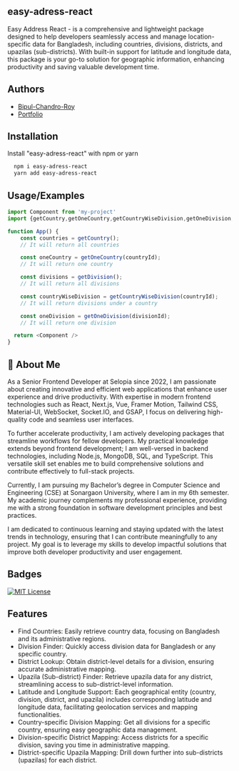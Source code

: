 ## easy-adress-react

Easy Address React - is a comprehensive and lightweight package designed to help developers seamlessly access and manage location-specific data for Bangladesh, including countries, divisions, districts, and upazilas (sub-districts). With built-in support for latitude and longitude data, this package is your go-to solution for geographic information, enhancing productivity and saving valuable development time.


## Authors

- [Bipul-Chandro-Roy](https://www.github.com/sbipul)
- [Portfolio](https://bipul-chandro-roy.netlify.app)

## Installation

Install "easy-adress-react" with npm or yarn

```bash
  npm i easy-adress-react
  yarn add easy-adress-react
```

## Usage/Examples

```javascript
import Component from 'my-project'
import {getCountry,getOneCountry,getCountryWiseDivision,getOneDivision,getDivision,getDistrict,getOneDistrict,getDivisionWiseDistrict,getUpazilla,getOneUpazilla,getDistrictWiseUpazilla} from 'easy-adress-react'

function App() {
    const countries = getCountry();
    // It will return all countries

    const oneCountry = getOneCountry(countryId);
    // It will return one country

    const divisions = getDivision();
    // It will return all divisions

    const countryWiseDivision = getCountryWiseDivision(countryId);
    // It will return divisions under a country

    const oneDivision = getOneDivision(divisionId);
    // It will return one division

  return <Component />
}
```


## 🚀 About Me
As a Senior Frontend Developer at Selopia since 2022, I am passionate about creating innovative and efficient web applications that enhance user experience and drive productivity. With expertise in modern frontend technologies such as React, Next.js, Vue, Framer Motion, Tailwind CSS, Material-UI, WebSocket, Socket.IO, and GSAP, I focus on delivering high-quality code and seamless user interfaces.

To further accelerate productivity, I am actively developing packages that streamline workflows for fellow developers. My practical knowledge extends beyond frontend development; I am well-versed in backend technologies, including Node.js, MongoDB, SQL, and TypeScript. This versatile skill set enables me to build comprehensive solutions and contribute effectively to full-stack projects.

Currently, I am pursuing my Bachelor’s degree in Computer Science and Engineering (CSE) at Sonargaon University, where I am in my 6th semester. My academic journey complements my professional experience, providing me with a strong foundation in software development principles and best practices.

I am dedicated to continuous learning and staying updated with the latest trends in technology, ensuring that I can contribute meaningfully to any project. My goal is to leverage my skills to develop impactful solutions that improve both developer productivity and user engagement.


## Badges

[![MIT License](https://img.shields.io/badge/License-MIT-green.svg)](https://choosealicense.com/licenses/mit/)




## Features

- Find Countries: Easily retrieve country data, focusing on Bangladesh and its administrative regions.
- Division Finder: Quickly access division data for Bangladesh or any specific country.
- District Lookup: Obtain district-level details for a division, ensuring accurate administrative mapping.
- Upazila (Sub-district) Finder: Retrieve upazila data for any district, streamlining access to sub-district-level information.
- Latitude and Longitude Support: Each geographical entity (country, division, district, and upazila) includes corresponding latitude and longitude data, facilitating geolocation services and mapping functionalities.
- Country-specific Division Mapping: Get all divisions for a specific country, ensuring easy geographic data management.
- Division-specific District Mapping: Access districts for a specific division, saving you time in administrative mapping.
- District-specific Upazila Mapping: Drill down further into sub-districts (upazilas) for each district.

